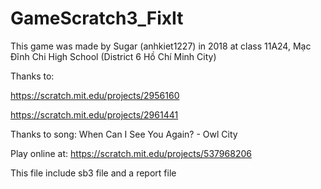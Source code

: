 # GameScratch3_FixIt

This game was made by Sugar (anhkiet1227) in 2018 at class 11A24, Mạc Đĩnh Chi High School (District 6 Hồ Chí Minh City)

Thanks to:

https://scratch.mit.edu/projects/2956160

https://scratch.mit.edu/projects/2961441

Thanks to song: When Can I See You Again? - Owl City

Play online at: https://scratch.mit.edu/projects/537968206

This file include sb3 file and a report file
